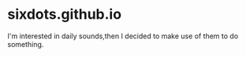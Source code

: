 # sixdots.github.io
I'm interested in daily sounds,then I decided to make use of them to do something.
